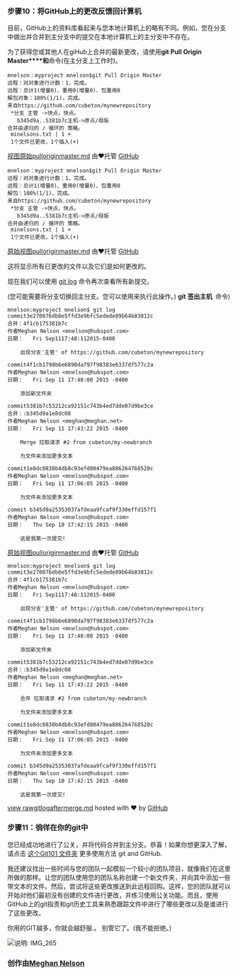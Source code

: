 ### 步骤10：将GitHub上的更改反馈回计算机

目前，GitHub上的资料库看起来与您本地计算机上的略有不同。例如，您在分支中做出并合并到主分支中的提交在本地计算机上的主分支中不存在。

为了获得您或其他人在giHub上合并的最新更改，请使用**git Pull Origin Master****和**命令(在主分支上工作时)。

```
mnelson：myproject mnelson$git Pull Origin Master        
远程：对对象进行计数：1，完成。
远程：总计1(增量0)、重用0(增量0)、包重用0
解包对象：100%(1/1)，完成。
来自https://github.com/cubeton/mynewrepository
 *分支 主管 ->快点，快点。
   b345d9a..5381b7c主机->原点/母版
合并由递归的 / 循环的 策略。
 minelsons.txt | 1 +
 1个文件已更改，1个插入(+)
```

[视图原始](https://gist.github.com/cubeton/48b5c726b496d50c3975/raw/fe2c68e0988c467fd218587e2397552076355b52/pulloriginmaster.md)[pulloriginmaster.md](https://gist.github.com/cubeton/48b5c726b496d50c3975#file-pulloriginmaster-md) 由❤托管 [GitHub](https://github.com)

```
mnelson：myproject mnelson$git Pull Origin Master
远程：对对象进行计数：1，完成。
远程：总计1(增量0)、重用0(增量0)、包重用0
解包：100%(1/1)，完成。
来自https://github.com/cubeton/mynewrepository
 *分支 主管 ->快点，快点。
   b345d9a..5381b7c主机->原点/母版
合并由递归的 / 循环的 策略。
 minelsons.txt | 1 +
 1个文件已更改，1个插入(+)
```

[原始视图](https://gist.github.com/cubeton/48b5c726b496d50c3975/raw/fe2c68e0988c467fd218587e2397552076355b52/pulloriginmaster.md)[pulloriginmaster.md](https://gist.github.com/cubeton/48b5c726b496d50c3975#file-pulloriginmaster-md) 由❤托管 [GitHub](https://github.com/)

这将显示所有已更改的文件以及它们是如何更改的。

现在我们可以使用 [git log](http://git-scm.com/docs/git-log) 命令再次查看所有新提交。

(您可能需要将分支切换回主分支。您可以使用来执行此操作。) **git** **签出主机**` `命令)

```
mnelson:myproject mnelson$ git log
commit3e270876db0e5ffd3e9bfc5edede89b64b83812c
合并：4f1cb175381b7c
作者Meghan Nelson <mnelson@hubspot.com>
日期：   Fri Sep1117:48:112015-0400
 
    出现分支'主管' of https://github.com/cubeton/mynewrepository
 
commit4f1cb1798b6e6890da797f98383e6337df577c2a
作者Meghan Nelson <mnelson@hubspot.com>
日期：   Fri Sep 11 17:48:00 2015 -0400
 
    添加新文件夹
 
commit5381b7c53212ca92151c743b4ed7dde07d9be3ce
合并：:b345d9a1e8dc08
作者Meghan Nelson <meghan@meghan.net>
日期：   Fri Sep 11 17:43:22 2015 -0400
 
    Merge 拉取请求 #2 from cubeton/my-newbranch
    
    为文件夹添加更多文本
 
commit1e8dc0830b4db8c93efd80479ea886264768520c
作者Meghan Nelson <mnelson@hubspot.com>
日期：   Fri Sep 11 17:06:05 2015 -0400
 
    为文件夹添加更多文本
 
commit b345d9a25353037afdeaa9fcaf9f330effd157f1
作者Meghan Nelson <mnelson@hubspot.com>
日期：   Thu Sep 10 17:42:15 2015 -0400
 
    这是我第一次提交!
```

[原始视图](https://gist.github.com/cubeton/48f55c5a237cd8e1a238/raw/3e31113a073b9bdec16800407d718b631dd0f587/gitlogaftermerge.md)[pulloriginmaster.md](https://gist.github.com/cubeton/48f55c5a237cd8e1a238#file-gitlogaftermerge-md) 由❤托管 [GitHub](https://github.com)

```
mnelson:myproject mnelson$ git log
commit3e270876db0e5ffd3e9bfc5edede89b64b83812c
合并：4f1cb175381b7c
作者Meghan Nelson <mnelson@hubspot.com>
日期：   Fri Sep1117:48:112015-0400
 
    出现分支'主管' of https://github.com/cubeton/mynewrepository
 
commit4f1cb1798b6e6890da797f98383e6337df577c2a
作者Meghan Nelson <mnelson@hubspot.com>
日期：   Fri Sep 11 17:48:00 2015 -0400
 
    添加新文件夹
 
commit5381b7c53212ca92151c743b4ed7dde07d9be3ce
合并：:b345d9a1e8dc08
作者Meghan Nelson <meghan@meghan.net>
日期：   Fri Sep 11 17:43:22 2015 -0400
 
    合并 拉取请求 #2 from cubeton/my-newbranch
    
    为文件夹添加更多文本
 
commit1e8dc0830b4db8c93efd80479ea886264768520c
作者Meghan Nelson <mnelson@hubspot.com>
日期：   Fri Sep 11 17:06:05 2015 -0400
 
    为文件夹添加更多文本
 
commit b345d9a25353037afdeaa9fcaf9f330effd157f1
作者Meghan Nelson <mnelson@hubspot.com>
日期：   Thu Sep 10 17:42:15 2015 -0400
 
    这是我第一次提交!
```

[view raw](https://gist.github.com/cubeton/48f55c5a237cd8e1a238/raw/3e31113a073b9bdec16800407d718b631dd0f587/gitlogaftermerge.md)[gitlogaftermerge.md](https://gist.github.com/cubeton/48f55c5a237cd8e1a238#file-gitlogaftermerge-md) hosted with ❤ by [GitHub](https://github.com/)

### 步骤11：徜徉在你的git中  

您已经成功地进行了公关，并将代码合并到主分支。恭喜！如果你想更深入了解，请点击 [这个Git101 文件夹](https://github.com/cubeton/git101/tree/master/TurtorialInfo) 更多使用方法 git and GitHub. 

我还建议找出一些时间与您的团队一起模拟一个较小的团队项目，就像我们在这里所做的那样。让您的团队使用您的团队名称创建一个新文件夹，并向其中添加一些带文本的文件。然后，尝试将这些更改推送到此远程回购。这样，您的团队就可以开始对他们最初没有创建的文件进行更改，并练习使用公关功能。而且，使用GitHub上的git指责和git历史工具来熟悉跟踪文件中进行了哪些更改以及是谁进行了这些更改。 

你用的GIT越多，你就会越舒服.。 别管它了。(我不能拒绝。)

![说明: IMG_265](file:///C:\Users\ADMINI~1\AppData\Local\Temp\msohtmlclip1\01\clip_image001.gif)

### 创作由[Meghan Nelson](https://product.hubspot.com/blog/author/meghan-nelson)